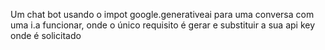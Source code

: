 Um chat bot usando o impot google.generativeai para uma conversa com uma i.a funcionar, onde o único requisito é gerar e substituir a sua api key onde é solicitado
